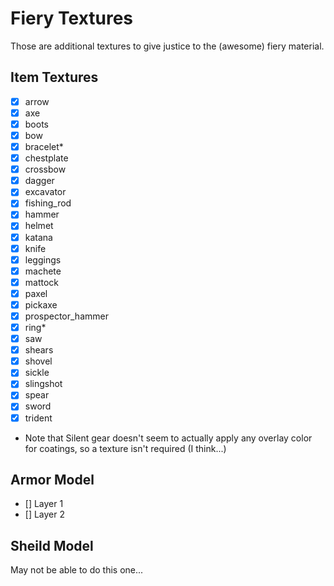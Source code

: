 # Fiery Textures
Those are additional textures to give justice to the (awesome) fiery material.

## Item Textures

- [x] arrow
- [x] axe
- [x] boots
- [x] bow
- [x] bracelet*
- [x] chestplate
- [x] crossbow
- [x] dagger
- [x] excavator
- [x] fishing_rod
- [x] hammer
- [x] helmet
- [x] katana
- [x] knife
- [x] leggings
- [x] machete
- [x] mattock
- [x] paxel
- [x] pickaxe
- [x] prospector_hammer
- [x] ring*
- [x] saw
- [x] shears
- [x] shovel
- [x] sickle
- [x] slingshot
- [x] spear
- [x] sword
- [x] trident

* Note that Silent gear doesn't seem to actually apply any overlay color for coatings, so a texture isn't required (I think...)

## Armor Model

- [] Layer 1
- [] Layer 2

## Sheild Model
May not be able to do this one...


